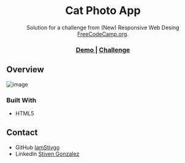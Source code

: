 


<!-- Please update value in the {}  -->

<h1 align="center">Cat Photo App</h1>

<div align="center">
   Solution for a challenge from  (New) Responsive Web Desing <a href="https://www.freecodecamp.org/" target="_blank">FreeCodeCamp.org</a>.
</div>

<div align="center">
  <h3>
    <a href="https://iamstivgo.github.io/1-cat-photo-app/">
      Demo
    </a>
    <span> | </span>
    <a href="https://www.freecodecamp.org/learn/2022/responsive-web-design/learn-html-by-building-a-cat-photo-app/step-1">
      Challenge
    </a>
  </h3>
</div>


## Overview

![image](https://user-images.githubusercontent.com/94694810/173471318-162a9343-2ba3-4288-ba42-1b2054315a6d.png)


### Built With

<!-- This section should list any major frameworks that you built your project using. Here are a few examples.-->

- HTML5


## Contact

- GitHub [IamStivgo](https://github.com/iamstivgo)
- LinkedIn [Stiven Gonzalez](https://linkedin.com/in/stivengo)
